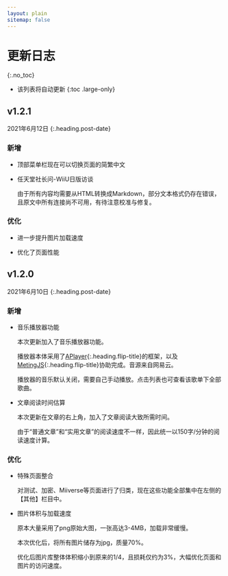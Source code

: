 ```yaml
---
layout: plain
sitemap: false
---
```


# 更新日志
{:.no_toc}

* 该列表将自动更新
{:toc .large-only}


## v1.2.1
2021年6月12日
{:.heading.post-date}

### 新增

* 顶部菜单栏现在可以切换页面的简繁中文

* 任天堂社长问-WiiU日版访谈
    
    由于所有内容均需要从HTML转换成Markdown，部分文本格式仍存在错误，且原文中所有连接尚不可用，有待注意校准与修复。

### 优化

* 进一步提升图片加载速度

* 优化了页面性能

## v1.2.0
2021年6月10日
{:.heading.post-date}

### 新增

* 音乐播放器功能

    本次更新加入了音乐播放器功能。

    播放器本体采用了[APlayer]{:.heading.flip-title}的框架，以及[MetingJS]{:.heading.flip-title}协助完成。音源来自网易云。

    播放器的音乐默认关闭，需要自己手动播放。点击列表也可查看该歌单下全部歌曲。

* 文章阅读时间估算

    本次更新在文章的右上角，加入了文章阅读大致所需时间。

    由于“普通文章”和“实用文章”的阅读速度不一样，因此统一以150字/分钟的阅读速度计算。

### 优化

* 特殊页面整合

    对测试、加密、Miiverse等页面进行了归类，现在这些功能全部集中在左侧的【其他】栏目中。

* 图片体积与加载速度

    原本大量采用了png原始大图，一张高达3-4MB，加载非常缓慢。

    本次优化后，将所有图片储存为jpg，质量70%。

    优化后图片库整体体积缩小到原来的1/4，且损耗仅约为3%，大幅优化页面和图片的访问速度。


[APlayer]: https://aplayer.js.org/
[MetingJS]: https://github.com/metowolf/MetingJS